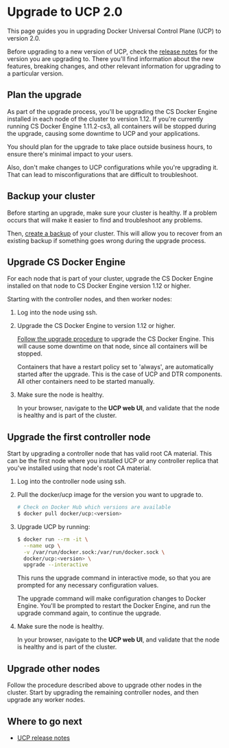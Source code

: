 <!--[metadata]>
+++
title = "Upgrade to UCP 2.0"
description = "Learn how to upgrade Docker Universal Control Plane with minimal impact to your users."
keywords = ["Docker, UCP, upgrade, update"]
[menu.main]
parent="mn_ucp_installation"
identifier="ucp_upgrade_major"
weight=61
+++
<![end-metadata]-->

# Upgrade to UCP 2.0

This page guides you in upgrading Docker Universal Control Plane (UCP) to
version 2.0.

Before upgrading to a new version of UCP, check the
[release notes](../release-notes/index.md) for the version you are upgrading to.
There you'll find information about the new features, breaking changes, and
other relevant information for upgrading to a particular version.

## Plan the upgrade

As part of the upgrade process, you'll be upgrading the CS Docker Engine
installed in each node of the cluster to version 1.12. If you're currently
running CS Docker Engine 1.11.2-cs3, all containers will be stopped during the
upgrade, causing some downtime to UCP and your applications.

You should plan for the upgrade to take place outside business hours, to ensure
there's minimal impact to your users.

Also, don't make changes to UCP configurations while you're upgrading it. That
can lead to misconfigurations that are difficult to troubleshoot.

## Backup your cluster

Before starting an upgrade, make sure your cluster is healthy. If a problem
occurs that will make it easier to find and troubleshoot any problems.

Then, [create a backup](../high-availability/backups-and-disaster-recovery.md)
of your cluster. This will allow you to recover from an existing backup if
something goes wrong during the upgrade process.

## Upgrade CS Docker Engine

For each node that is part of your cluster, upgrade the CS Docker Engine
installed on that node to CS Docker Engine version 1.12 or higher.

Starting with the controller nodes, and then worker nodes:

1. Log into the node using ssh.
2. Upgrade the CS Docker Engine to version 1.12 or higher.

    [Follow the upgrade procedure](/cs-engine/upgrade.md) to upgrade the
    CS Docker Engine. This will cause some downtime on that node, since all
    containers will be stopped.

    Containers that have a restart policy set to
    'always', are automatically started after the upgrade. This is the case of
    UCP and DTR components. All other containers need to be started manually.

3. Make sure the node is healthy.

    In your browser, navigate to the **UCP web UI**, and validate that the
    node is healthy and is part of the cluster.

## Upgrade the first controller node

Start by upgrading a controller node that has valid root CA material. This
can be the first node where you installed UCP or any controller replica
that you've installed using that node's root CA material.

1. Log into the controller node using ssh.
2. Pull the docker/ucp image for the version you want to upgrade to.

    ```bash
    # Check on Docker Hub which versions are available
    $ docker pull docker/ucp:<version>
    ```

3. Upgrade UCP by running:

    ```bash
    $ docker run --rm -it \
      --name ucp \
      -v /var/run/docker.sock:/var/run/docker.sock \
      docker/ucp:<version> \
      upgrade --interactive
    ```

    This runs the upgrade command in interactive mode, so that you are prompted
    for any necessary configuration values.

    The upgrade command will make configuration changes to Docker Engine.
    You'll be prompted to restart the Docker Engine, and run the upgrade
    command again, to continue the upgrade.

4. Make sure the node is healthy.

    In your browser, navigate to the **UCP web UI**, and validate that the
    node is healthy and is part of the cluster.

## Upgrade other nodes

Follow the procedure described above to upgrade other nodes in the cluster.
Start by upgrading the remaining controller nodes, and then upgrade any worker
nodes.

## Where to go next

* [UCP release notes](../release-notes/index.md)
